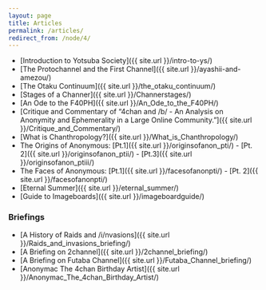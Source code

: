 ```yaml
---
layout: page
title: Articles
permalink: /articles/
redirect_from: /node/4/
---
```


* [Introduction to Yotsuba Society]({{ site.url }}/intro-to-ys/)
* [The Protochannel and the First Channel]({{ site.url }}/ayashii-and-amezou/)
* [The Otaku Continuum]({{ site.url }}/the_otaku_continuum/)
* [Stages of a Channer]({{ site.url }}/Channerstages/)
* [An Ode to the F40PH]({{ site.url }}/An_Ode_to_the_F40PH/)
* [Critique and Commentary of “4chan and /b/ - An Analysis on Anonymity and Ephemerality in a Large Online Community.”]({{ site.url }}/Critique_and_Commentary/)
* [What is Chanthropology?]({{ site.url }}/What_is_Chanthropology/)
* The Origins of Anonymous: [Pt.1]({{ site.url }}/originsofanon_pti/) - [Pt. 2]({{ site.url }}/originsofanon_ptii/) - [Pt.3]({{ site.url }}/originsofanon_ptiii/)
* The Faces of Anonymous: [Pt.1]({{ site.url }}/facesofanonpti/) - [Pt. 2]({{ site.url }}/facesofanonpti/)
* [Eternal Summer]({{ site.url }}/eternal_summer/)
* [Guide to Imageboards]({{ site.url }}/imageboardguide/)

### Briefings

* [A History of Raids and /i/nvasions]({{ site.url }}/Raids_and_invasions_briefing/)
* [A Briefing on 2channel]({{ site.url }}/2channel_briefing/)
* [A Briefing on Futaba Channel]({{ site.url }}/Futaba_Channel_briefing/)
* [Anonymac The 4chan Birthday Artist]({{ site.url }}/Anonymac_The_4chan_Birthday_Artist/)
